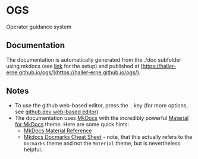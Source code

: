 # OGS
Operator guidance system

## Documentation

The documentation is automatically generated from the ./doc subfolder using mkdocs (see [link](https://medienstudio.net/development-en/documentation-in-github-pages-with-mkdocs-readthedocs-theme/) for the setup) and published at [https://haller-erne.github.io/ogs/](https://haller-erne.github.io/ogs/).


## Notes

- To use the github web-based editor, press the `.` key (for more options, see [github.dev web-based editor](https://docs.github.com/en/codespaces/the-githubdev-web-based-editor))
- The documentation uses [MkDocs]() with the incredibly powerful [Material for MkDocs]() theme. Here are some quick hints:
   - [MkDocs Material Reference](https://squidfunk.github.io/mkdocs-material/reference/)
   - [Mkdocs Docmarks Cheat Sheet](https://yakworks.github.io/docmark/cheat-sheet/) - note, that this actually refers to the `Docmarks` theme and not the `Material` theme, but is nevertheless helpful.


